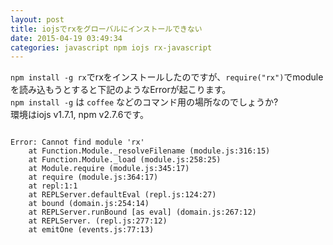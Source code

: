 ```yaml
---
layout: post
title: iojsでrxをグローバルにインストールできない
date: 2015-04-19 03:49:34
categories: javascript npm iojs rx-javascript
---
```

<!-- {% raw %} -->
<p><code>npm install -g rx</code>でrxをインストールしたのですが、<code>require("rx")</code>でmoduleを読み込もうとすると下記のようなErrorが起こります。<br>
<code>npm install -g</code> は <code>coffee</code> などのコマンド用の場所なのでしょうか?<br>
環境はiojs v1.7.1, npm v2.7.6です。</p>

<pre>
<code>
Error: Cannot find module 'rx'
    at Function.Module._resolveFilename (module.js:316:15)
    at Function.Module._load (module.js:258:25)
    at Module.require (module.js:345:17)
    at require (module.js:364:17)
    at repl:1:1
    at REPLServer.defaultEval (repl.js:124:27)
    at bound (domain.js:254:14)
    at REPLServer.runBound [as eval] (domain.js:267:12)
    at REPLServer. (repl.js:277:12)
    at emitOne (events.js:77:13)
</code>
</pre>
<!-- {% endraw %} -->
